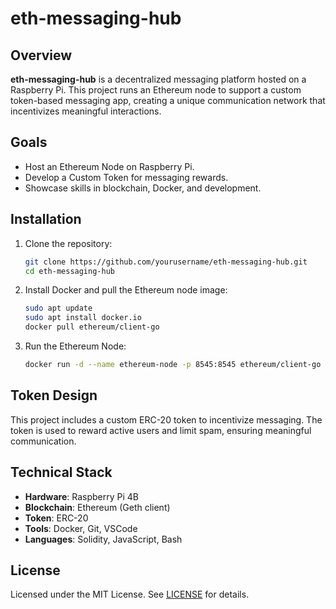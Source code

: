 # eth-messaging-hub

## Overview
**eth-messaging-hub** is a decentralized messaging platform hosted on a Raspberry Pi. This project runs an Ethereum node to support a custom token-based messaging app, creating a unique communication network that incentivizes meaningful interactions.

## Goals
- Host an Ethereum Node on Raspberry Pi.
- Develop a Custom Token for messaging rewards.
- Showcase skills in blockchain, Docker, and development.

## Installation
1. Clone the repository:
   ```bash
   git clone https://github.com/yourusername/eth-messaging-hub.git
   cd eth-messaging-hub
   ```
2. Install Docker and pull the Ethereum node image:
   ```bash
   sudo apt update
   sudo apt install docker.io
   docker pull ethereum/client-go
   ```
3. Run the Ethereum Node:
   ```bash
   docker run -d --name ethereum-node -p 8545:8545 ethereum/client-go
   ```

## Token Design
This project includes a custom ERC-20 token to incentivize messaging. The token is used to reward active users and limit spam, ensuring meaningful communication.

## Technical Stack
- **Hardware**: Raspberry Pi 4B
- **Blockchain**: Ethereum (Geth client)
- **Token**: ERC-20
- **Tools**: Docker, Git, VSCode
- **Languages**: Solidity, JavaScript, Bash

## License
Licensed under the MIT License. See [LICENSE](LICENSE) for details.
